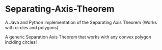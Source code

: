# Separating-Axis-Theorem
A Java and Python implementation of the Separating Axis Theorem (Works with circles and polygons)

A generic Separation Axis Theorem that works with any convex polygon inclding circles!
